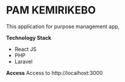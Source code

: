 # PAM KEMIRIKEBO

This application for purpose management app,

**Technology Stack**
 - React JS
 - PHP
 - Laravel

**Access**
Access to http://localhost:3000
